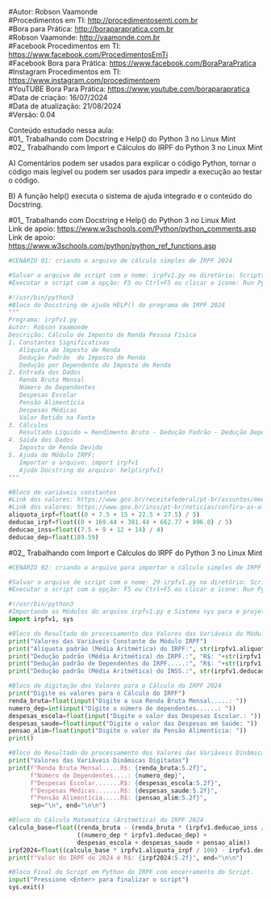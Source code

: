 #Autor: Robson Vaamonde<br>
#Procedimentos em TI: http://procedimentosemti.com.br<br>
#Bora para Prática: http://boraparapratica.com.br<br>
#Robson Vaamonde: http://vaamonde.com.br<br>
#Facebook Procedimentos em TI: https://www.facebook.com/ProcedimentosEmTi<br>
#Facebook Bora para Prática: https://www.facebook.com/BoraParaPratica<br>
#Instagram Procedimentos em TI: https://www.instagram.com/procedimentoem<br>
#YouTUBE Bora Para Prática: https://www.youtube.com/boraparapratica<br>
#Data de criação: 16/07/2024<br>
#Data de atualização: 21/08/2024<br>
#Versão: 0.04<br>

Conteúdo estudado nessa aula:<br>
#01_ Trabalhando com Docstring e Help() do Python 3 no Linux Mint<br>
#02_ Trabalhando com Import e Cálculos do IRPF do Python 3 no Linux Mint<br>

A) Comentários podem ser usados ​​para explicar o código Python, tornar o código mais legível ou podem ser usados ​​para impedir a execução ao testar o código.

B) A função help() executa o sistema de ajuda integrado e o conteúdo do Docstring.

#01_ Trabalhando com Docstring e Help() do Python 3 no Linux Mint<br>
Link de apoio: https://www.w3schools.com/Python/python_comments.asp
Link de apoio: https://www.w3schools.com/python/python_ref_functions.asp
```python
#CENÁRIO 01: criando o arquivo de cálculo simples de IRPF 2024

#Salvar o arquivo de script com o nome: irpfv1.py no diretório: ScriptsPython
#Executar o script com a opção: F5 ou Ctrl+F5 ou clicar o ícone: Run Python File

#!/usr/bin/python3
#Bloco do Docstring de ajuda HELP() do programa de IRPF 2024
"""
Programa: irpfv1.py
Autor: Robson Vaamonde
Descrição: Cálculo de Imposto de Renda Pessoa Física
1. Constantes Significativas
   Alíquota do Imposto de Renda
   Dedução Padrão  do Imposto de Renda
   Dedução por Dependente do Imposto de Renda
2. Entrada dos Dados
   Renda Bruta Mensal
   Número de Dependentes
   Despesas Escolar
   Pensão Alimentícia
   Despesas Médicas
   Valor Retido na Fonte
3. Cálculos
   Resultado Líquido = Rendimento Bruto - Dedução Padrão - Dedução Dependente
4. Saída dos Dados
   Imposto de Renda Devido
5. Ajuda do Módulo IRPF: 
   Importar o arquivo: import irpfv1
   Ajuda Docstring do arquivo: help(irpfv1) 
"""

#Bloco de variáveis constantes
#Link dos valores: https://www.gov.br/receitafederal/pt-br/assuntos/meu-imposto-de-renda/tabelas/2024
#Link dos valores: https://www.gov.br/inss/pt-br/noticias/confira-as-aliquotas-de-contribuicao-ao-inss-com-o-aumento-do-salario-minimo
aliquota_irpf=float((0 + 7.5 + 15 + 22.5 + 27.5) / 5)
deducao_irpf=float((0 + 169.44 + 381.44 + 662.77 + 896.0) / 5)
deducao_inss=float((7.5 + 9 + 12 + 14) / 4)
deducao_dep=float(189.59)
```

#02_ Trabalhando com Import e Cálculos do IRPF do Python 3 no Linux Mint<br>
```python
#CENÁRIO 02: criando o arquivo para importar o cálculo simples de IRPF 2024

#Salvar o arquivo de script com o nome: 29-irpfv1.py no diretório: ScriptsPython
#Executar o script com a opção: F5 ou Ctrl+F5 ou clicar o ícone: Run Python File

#!/usr/bin/python3
#Importando os Módulos do arquivo irpfv1.py e Sistema sys para o projeto do Python
import irpfv1, sys

#Bloco do Resultado do processamento dos Valores das Variáveis do Módulo IRPF 2024
print("Valores das Variáveis Constante do Módulo IRPF")
print("Alíquota padrão (Média Aritmética) do IRPF:", str(irpfv1.aliquota_irpf)+"%")
print("Dedução padrão (Média Aritmética) do IRPF.:", "R$: "+str(irpfv1.deducao_irpf))
print("Dedução padrão de Dependentes do IRPF.....:", "R$: "+str(irpfv1.deducao_dep))
print("Dedução padrão (Média Aritmética) do INSS.:", str(irpfv1.deducao_inss)+"%", end="\n\n")

#Bloco de digitação dos Valores para o Cálculo do IRPF 2024
print("Digite os valores para o Cálculo do IRPF")
renda_bruta=float(input("Digite a sua Renda Bruta Mensal.....: "))
numero_dep=int(input("Digite o número de dependentes......: "))
despesas_escola=float(input("Digite o valor das Despesas Escolar.: "))
despesas_saude=float(input("Digite o valor das Despesas em Saúde: "))
pensao_alim=float(input("Digite o valor da Pensão Alimentícia: "))
print()

#Bloco do Resultado do processamento dos Valores das Variáveis Dinâmicas
print("Valores das Variáveis Dinâmicas Digitadas")
print(f"Renda Bruta Mensal.....R$: {renda_bruta:5.2f}",
      f"Número de Dependentes....: {numero_dep}",
	  f"Despesas Escolar.......R$: {despesas_escola:5.2f}",
	  f"Despesas Médicas.......R$: {despesas_saude:5.2f}",
	  f"Pensão Alimentícia.....R$: {pensao_alim:5.2f}",
	  sep="\n", end="\n\n")

#Bloco do Cálculo Matemática (Aritmética) do IRPF 2024
calculo_base=float((renda_bruta - (renda_bruta * (irpfv1.deducao_inss / 100))) - \
				   ((numero_dep * irpfv1.deducao_dep) + 
				   despesas_escola + despesas_saude + pensao_alim))
irpf2024=float((calculo_base * irpfv1.aliquota_irpf / 100) - irpfv1.deducao_irpf)
print(f"Valor do IRPF de 2024 é R$: {irpf2024:5.2f}", end="\n\n")

#Bloco Final do Script em Python do IRPF com encerramento do Script.
input("Pressione <Enter> para finalizar o script")
sys.exit()
```